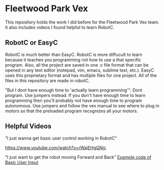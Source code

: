 # Fleetwood Park Vex

This repository holds the work I did before for the Fleetwood Park Vex team. It also includes videos I found helpful to learn RobotC. 

## RobotC or EasyC
RobotC is much better than EasyC. RobotC is more diffucult to learn because it teaches you programming not how to use a that specific program. Also, all the project are saved in one .c file format that can be opened in any text editor (notepad, vim, emacs, sublime text, etc.). EasyC uses this proprietary format and has multiple files for one project. All of the files in this repository are made in robotC.

"But I dont have enough time to 'actually learn programming'":
Dont program. Use jumpers instead. If you don't have enough time to learn programming then you'll probably not have enough time to program autonomous. Use jumpers and follow the vex manual to see where to plug in motors so that the preloaded program recognizes all your motors. 

## Helpful Videos
"I just wanna get basic user control working in RobotC" 

https://www.youtube.com/watch?v=rWaiEHgQNic

"I just want to get the robot moving Forward and Back"
[Example code of Basic User Input](https://github.com/anjandev/Fleetwood-Park-Vex/blob/master/Vex%20Sky-Rise%20(2015)/Drive_System_Programming_Template.c)
